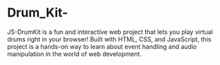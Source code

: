 # Drum_Kit-
JS-DrumKit is a fun and interactive web project that lets you play virtual drums right in your browser! Built with HTML, CSS, and JavaScript, this project is a hands-on way to learn about event handling and audio manipulation in the world of web development.
